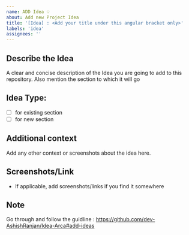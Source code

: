 ```yaml
---
name: ADD Idea 💡
about: Add new Project Idea
title: '[Idea] : <Add your title under this angular bracket only>'
labels: 'idea'
assignees: ''
---
```


<!----Please delete options that are not relevant.And in order to tick the check box just add x inside them for example [x] like this----->

## **Describe the Idea**

A clear and concise description of the Idea you are going to add to this repository. Also mention the section to which it will go

## Idea Type:

- [ ] for existing section
- [ ] for new section

## **Additional context**

Add any other context or screenshots about the idea here.

## **Screenshots/Link**

- If applicable, add screenshots/links if you find it somewhere

## **Note**

Go through and follow the guidline : https://github.com/dev-AshishRanjan/Idea-Arca#add-ideas
